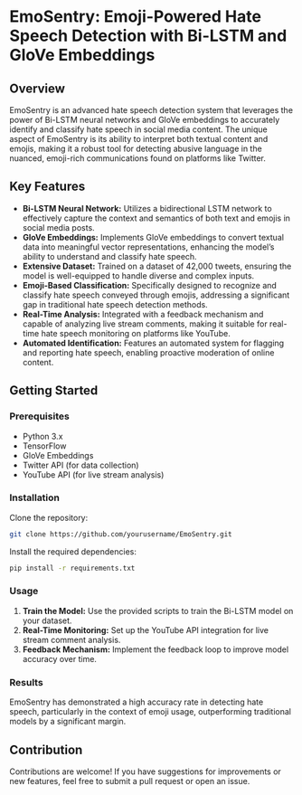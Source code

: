 # EmoSentry: Emoji-Powered Hate Speech Detection with Bi-LSTM and GloVe Embeddings

## Overview
EmoSentry is an advanced hate speech detection system that leverages the power of Bi-LSTM neural networks and GloVe embeddings to accurately identify and classify hate speech in social media content. The unique aspect of EmoSentry is its ability to interpret both textual content and emojis, making it a robust tool for detecting abusive language in the nuanced, emoji-rich communications found on platforms like Twitter.

## Key Features
- **Bi-LSTM Neural Network:** Utilizes a bidirectional LSTM network to effectively capture the context and semantics of both text and emojis in social media posts.
- **GloVe Embeddings:** Implements GloVe embeddings to convert textual data into meaningful vector representations, enhancing the model’s ability to understand and classify hate speech.
- **Extensive Dataset:** Trained on a dataset of 42,000 tweets, ensuring the model is well-equipped to handle diverse and complex inputs.
- **Emoji-Based Classification:** Specifically designed to recognize and classify hate speech conveyed through emojis, addressing a significant gap in traditional hate speech detection methods.
- **Real-Time Analysis:** Integrated with a feedback mechanism and capable of analyzing live stream comments, making it suitable for real-time hate speech monitoring on platforms like YouTube.
- **Automated Identification:** Features an automated system for flagging and reporting hate speech, enabling proactive moderation of online content.

## Getting Started
### Prerequisites
- Python 3.x
- TensorFlow
- GloVe Embeddings
- Twitter API (for data collection)
- YouTube API (for live stream analysis)

### Installation
Clone the repository:
```bash
git clone https://github.com/yourusername/EmoSentry.git
```
Install the required dependencies:
```bash
pip install -r requirements.txt
```

### Usage
1. **Train the Model:** Use the provided scripts to train the Bi-LSTM model on your dataset.
2. **Real-Time Monitoring:** Set up the YouTube API integration for live stream comment analysis.
3. **Feedback Mechanism:** Implement the feedback loop to improve model accuracy over time.

### Results
EmoSentry has demonstrated a high accuracy rate in detecting hate speech, particularly in the context of emoji usage, outperforming traditional models by a significant margin.

## Contribution
Contributions are welcome! If you have suggestions for improvements or new features, feel free to submit a pull request or open an issue.




